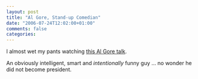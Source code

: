 ```yaml
---
layout: post
title: "Al Gore, Stand-up Comedian"
date: "2006-07-24T12:02:00+01:00"
comments: false
categories: 
---
```


<p>I almost wet my pants watching <a href="http://www.ted.com/tedtalks/tedtalksplayer.cfm?key=al_gore">this Al Gore talk</a>.</p>

<p>An obviously intelligent, smart and <em>intentionally</em> funny guy &#8230; no wonder he did not become president.</p>


